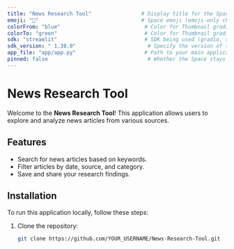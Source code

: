 ```yaml
---
title: "News Research Tool"                # Display title for the Space
emoji: "📰"                                 # Space emoji (emoji-only character allowed)
colorFrom: "blue"                           # Color for Thumbnail gradient
colorTo: "green"                            # Color for Thumbnail gradient
sdk: "streamlit"                            # SDK being used (gradio, streamlit, docker, or static)
sdk_version: " 1.38.0"                       # Specify the version of the selected SDK
app_file: "app/app.py"                      # Path to your main application file
pinned: false                                # Whether the Space stays on top of your profile
---
```


# News Research Tool

Welcome to the **News Research Tool**! This application allows users to explore and analyze news articles from various sources.

## Features
- Search for news articles based on keywords.
- Filter articles by date, source, and category.
- Save and share your research findings.

## Installation

To run this application locally, follow these steps:

1. Clone the repository:
   ```bash
   git clone https://github.com/YOUR_USERNAME/News-Research-Tool.git

